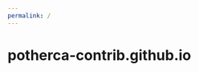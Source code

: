 ```yaml
---
permalink: /
---
```


# potherca-contrib.github.io

<ul id="list"></ul>

<link rel="stylesheet" href="//maxcdn.bootstrapcdn.com/elusive-icons/2.0.0/css/elusive-icons.min.css" />
<link rel="stylesheet" href="https://pother.ca/CssBase/css/base.css" />
<link rel="stylesheet" href="https://pother.ca/embed-jsfiddle-result-on-potherca.css" />
<script src="https://pother.ca/JsBase/add-on/show-github-repositories-for-subdomain.js"></script>
